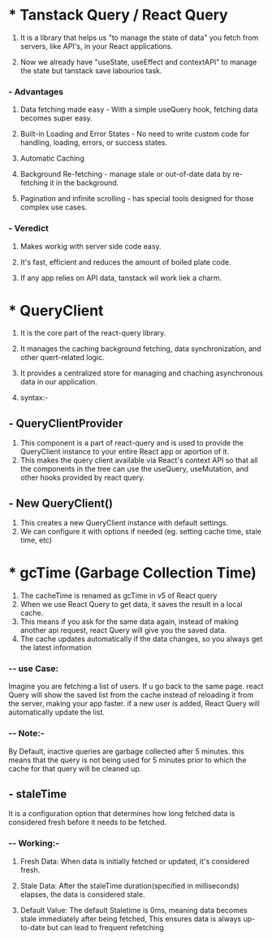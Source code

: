 # \* Tanstack Query / React Query

1. It is a library that helps us "to manage the state of data" you fetch from servers, like API's, in your React applications.

2. Now we already have "useState, useEffect and contextAPI" to manage the state but tanstack save labourios task.

### - Advantages

1. Data fetching made easy - With a simple useQuery hook, fetching data becomes super easy.

2. Built-in Loading and Error States - No need to write custom code for handling, loading, errors, or success states.

3. Automatic Caching

4. Background Re-fetching - manage stale or out-of-date data by re-fetching
   it in the background.

5. Pagination and infinite scrolling - has special tools designed for those complex use cases.

### - Veredict

1. Makes workig with server side code easy.

2. It's fast, efficient and reduces the amount of boiled plate code.

3. If any app relies on API data, tanstack wil work liek a charm.

# \* QueryClient

1. It is the core part of the react-query library.
2. It manages the caching background fetching, data synchronization, and other quert-related logic.
3. It provides a centralized store for managing and chaching asynchronous data in our application.
4. syntax:-

   <QueryClientProvider client={queryClinet}>
   <RouterProvider router={router}></RouterProvider>
   </QueryClientProvider>

## - QueryClientProvider

1. This component is a part of react-query and is used to provide the QueryClient instance to your entire React app or aportion of it.
2. This makes the query client available via React's context API so that all the components in the tree can use the useQuery, useMutation, and other hooks provided by react query.

## - New QueryClient()

1. This creates a new QueryClient instance with default settings.
2. We can configure it with options if needed (eg. setting cache time, stale time, etc)

# \* gcTime (Garbage Collection Time)

1. The cacheTime is renamed as gcTime in v5 of React query
2. When we use React Query to get data, it saves the result in a local cache.
3. This means if you ask for the same data again, instead of making another api request, react Query will give you the saved data.
4. The cache updates automatically if the data changes, so you always get the latest information

### -- use Case:

Imagine you are fetching a list of users. If u go back to the same page. react Query will show the saved list from the cache instead of reloading it from the server, making your app faster. if a new user is added, React Query will automatically update the list.

### -- Note:-

By Default, inactive queries are garbage collected after 5 minutes. this means that the query is not being used for 5 minutes prior to which the cache for that query will be cleaned up.

## - staleTime

It is a configuration option that determines how long fetched data is considered fresh before it needs to be fetched.

### -- Working:-

1. Fresh Data: When data is initially fetched or updated, it's considered fresh.

2. Stale Data: After the staleTime duration(specified in milliseconds) elapses, the data is considered stale.

3. Default Value: The default Staletime is 0ms, meaning data becomes stale immediately after being fetched, This ensures data is always up-to-date but can lead to frequent refetching
